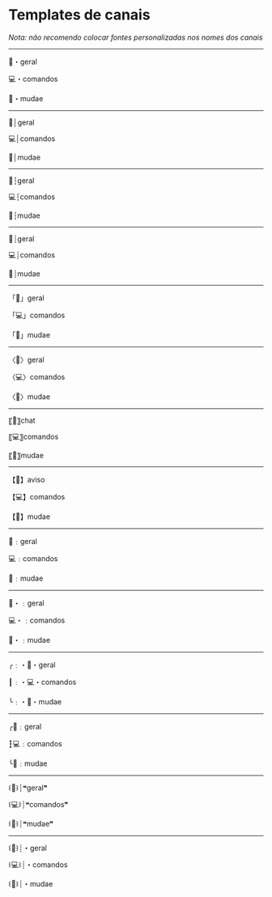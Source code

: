 # Templates de canais
*Nota: não recomendo colocar fontes personalizadas nos nomes dos canais*

---

💬・geral

💻・comandos

💌・mudae

---

💬│geral

💻│comandos

💌│mudae

---

💬┆geral

💻┆comandos

💌┆mudae

---

💬┊geral

💻┊comandos

💌┊mudae

---

「💬」geral

「💻」comandos

「💌」mudae

---

〈💬〉geral

〈💻〉comandos

〈💌〉mudae

---

〖💬〗chat

〖💻〗comandos

〖💌〗mudae

---

【💬】aviso

【💻】comandos

【💌】mudae

---

💬﹕geral

💻﹕comandos

💌﹕mudae

---

💬・﹕geral

💻・﹕comandos

💌・﹕mudae

---

╭﹕・💬・geral

┃﹕・💻・comandos

╰﹕・💌・mudae

---

╭💬﹕geral

┇💻﹕comandos

╰💌﹕mudae

---

꒰💬꒱┊❝geral❞

꒰💻꒱┊❝comandos❞

꒰💌꒱┊❝mudae❞

---

꒰💬꒱┊・geral

꒰💻꒱┊・comandos

꒰💌꒱┊・mudae
